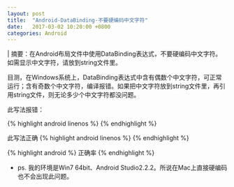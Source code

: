 ```yaml
---
layout: post
title:  "Android-DataBinding-不要硬编码中文字符"
date:   2017-03-02 10:20:00 +0800
categories: Android
---
```

| 摘要：在Android布局文件中使用DataBinding表达式，不要硬编码中文字符。如需显示中文字符，请放到string文件里。

目测，在Windows系统上，DataBinding表达式中含有偶数个中文字符，可正常运行；含有奇数个中文字符，编译报错。如果把中文字符放到string文件里，再引用string文件，则无论多少个中文字符都没问题。

此写法报错：

{% highlight android linenos %}
<TextView
android:layout_width="match_parent"
android:layout_height="wrap_content"
android:text="@{`正确率:` + Integer.toString(accuracy)}" />
{% endhighlight %}

此写法正确
{% highlight android linenos %}
    <TextView
    android:layout_width="match_parent"
    android:layout_height="wrap_content"
    android:text="@{@string/accuracy + Integer.toString(accuracy)}" />
{% endhighlight %}

{% highlight android %}
<string name="accuracy">正确率</string>
{% endhighlight %}



* ps. 我的环境是Win7 64bit、Android Studio2.2.2。所说在Mac上直接硬编码也不会出现此问题。
